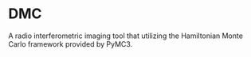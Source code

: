# DMC
A radio interferometric imaging tool that utilizing the Hamiltonian Monte Carlo framework provided by PyMC3.
